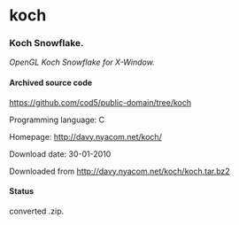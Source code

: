 # koch #

### Koch Snowflake. ###

*OpenGL Koch Snowflake for X-Window.*

#### Archived source code ####
https://github.com/cod5/public-domain/tree/koch

Programming language: C

Homepage: http://davy.nyacom.net/koch/

Download date: 30-01-2010

Downloaded from http://davy.nyacom.net/koch/koch.tar.bz2

#### Status ####
converted .zip.

